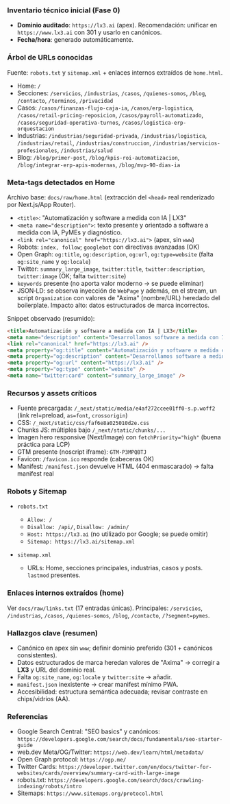 ### Inventario técnico inicial (Fase 0)

- **Dominio auditado**: `https://lx3.ai` (apex). Recomendación: unificar en `https://www.lx3.ai` con 301 y usarlo en canónicos.
- **Fecha/hora**: generado automáticamente.

### Árbol de URLs conocidas

Fuente: `robots.txt` y `sitemap.xml` + enlaces internos extraídos de `home.html`.

- Home: `/`
- Secciones: `/servicios`, `/industrias`, `/casos`, `/quienes-somos`, `/blog`, `/contacto`, `/terminos`, `/privacidad`
- Casos: `/casos/finanzas-flujo-caja-ia`, `/casos/erp-logistica`, `/casos/retail-pricing-reposicion`, `/casos/payroll-automatizado`, `/casos/seguridad-operativa-turnos`, `/casos/logistica-erp-orquestacion`
- Industrias: `/industrias/seguridad-privada`, `/industrias/logistica`, `/industrias/retail`, `/industrias/construccion`, `/industrias/servicios-profesionales`, `/industrias/salud`
- Blog: `/blog/primer-post`, `/blog/kpis-roi-automatizacion`, `/blog/integrar-erp-apis-modernas`, `/blog/mvp-90-dias-ia`

### Meta‑tags detectados en Home

Archivo base: `docs/raw/home.html` (extracción del `<head>` real renderizado por Next.js/App Router).

- `<title>`: "Automatización y software a medida con IA | LX3"
- `<meta name="description">`: texto presente y orientado a software a medida con IA, PyMEs y diagnóstico.
- `<link rel="canonical" href="https://lx3.ai">` (apex, sin `www`)
- Robots: `index, follow`; `googlebot` con directivas avanzadas (OK)
- Open Graph: `og:title`, `og:description`, `og:url`, `og:type=website` (falta `og:site_name` y `og:locale`)
- Twitter: `summary_large_image`, `twitter:title`, `twitter:description`, `twitter:image` (OK; falta `twitter:site`)
- `keywords` presente (no aporta valor moderno → se puede eliminar)
- JSON‑LD: se observa inyección de `WebPage` y además, en el stream, un script `Organization` con valores de "Axima" (nombre/URL) heredado del boilerplate. Impacto alto: datos estructurados de marca incorrectos.

Snippet observado (resumido):

```html
<title>Automatización y software a medida con IA | LX3</title>
<meta name="description" content="Desarrollamos software a medida con IA..." />
<link rel="canonical" href="https://lx3.ai" />
<meta property="og:title" content="Automatización y software a medida con IA" />
<meta property="og:description" content="Desarrollamos software a medida con IA..." />
<meta property="og:url" content="https://lx3.ai" />
<meta property="og:type" content="website" />
<meta name="twitter:card" content="summary_large_image" />
```

### Recursos y assets críticos

- Fuente precargada: `/_next/static/media/e4af272ccee01ff0-s.p.woff2` (link rel=preload, `as=font`, `crossorigin`)
- CSS: `/_next/static/css/faf6e8a025010d2e.css`
- Chunks JS: múltiples bajo `/_next/static/chunks/...`
- Imagen hero responsive (Next/Image) con `fetchPriority="high"` (buena práctica para LCP)
- GTM presente (noscript iframe): `GTM-P3MPQBTJ`
- Favicon: `/favicon.ico` responde (cabeceras OK)
- Manifest: `/manifest.json` devuelve HTML (404 enmascarado) → falta manifest real

### Robots y Sitemap

- `robots.txt`
  - `Allow: /`
  - `Disallow: /api/`, `Disallow: /admin/`
  - `Host: https://lx3.ai` (no utilizado por Google; se puede omitir)
  - `Sitemap: https://lx3.ai/sitemap.xml`

- `sitemap.xml`
  - URLs: Home, secciones principales, industrias, casos y posts. `lastmod` presentes.

### Enlaces internos extraídos (home)

Ver `docs/raw/links.txt` (17 entradas únicas). Principales: `/servicios`, `/industrias`, `/casos`, `/quienes-somos`, `/blog`, `/contacto`, `/?segment=pymes`.

### Hallazgos clave (resumen)

- Canónico en apex sin `www`; definir dominio preferido (301 + canónicos consistentes).
- Datos estructurados de marca heredan valores de "Axima" → corregir a **LX3** y URL del dominio real.
- Falta `og:site_name`, `og:locale` y `twitter:site` → añadir.
- `manifest.json` inexistente → crear manifest mínimo PWA.
- Accesibilidad: estructura semántica adecuada; revisar contraste en chips/vidrios (AA).

### Referencias

- Google Search Central: "SEO basics" y canónicos: `https://developers.google.com/search/docs/fundamentals/seo-starter-guide`
- web.dev Meta/OG/Twitter: `https://web.dev/learn/html/metadata/`
- Open Graph protocol: `https://ogp.me/`
- Twitter Cards: `https://developer.twitter.com/en/docs/twitter-for-websites/cards/overview/summary-card-with-large-image`
- robots.txt: `https://developers.google.com/search/docs/crawling-indexing/robots/intro`
- Sitemaps: `https://www.sitemaps.org/protocol.html`

